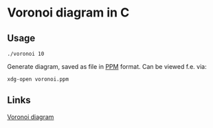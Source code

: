 # Voronoi diagram in C

## Usage

```
./voronoi 10
```
Generate diagram, saved as file in [PPM](https://en.wikipedia.org/wiki/Netpbm#PPM_example) format. Can be viewed f.e. via:
```
xdg-open voronoi.ppm
```

## Links

[Voronoi diagram](https://en.wikipedia.org/wiki/Voronoi_diagram)
